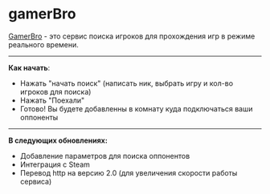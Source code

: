 # gamerBro
<a href="gamerbro.ru">GamerBro</a> - это cервис поиска игроков для прохождения игр в режиме реального времени.
____
<b>Как начать</b>:
<ul>
  <li>Нажать "начать поиск" (написать ник, выбрать игру и кол-во игроков для поиска)</li>
  <li>Нажать "Поехали"</li>
  <li>Готово! Вы будете добавленны в комнату куда подключаться ваши оппоненты</li>
</ul>

____

<b>В следующих обновлениях:</b>
<ul>
  <li>Добавление параметров для поиска оппонентов</li>
  <li>Интеграция с Steam</li>
  <li>Перевод http на версию 2.0 (для увеличения скорости работы сервиса)</li>
</ul>
